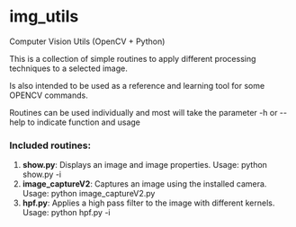 # img_utils
Computer Vision Utils (OpenCV + Python)

This is a collection of simple routines to apply different processing techniques to a selected image.

Is also intended to be used as a reference and learning tool for some OPENCV commands.

Routines can be used individually and most will take the parameter -h or --help to indicate function and usage

### Included routines:  
1. **show.py**: Displays an image and image properties. Usage: python show.py -i <imageFile>  
2. **image_captureV2**: Captures an image using the installed camera. Usage: python image_captureV2.py 
3. **hpf.py**: Applies a high pass filter to the image with different kernels. Usage: python hpf.py -i <imageFile>

